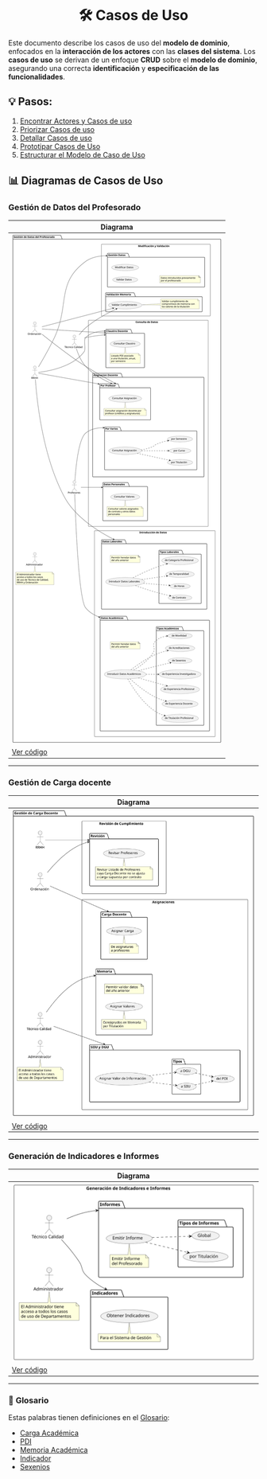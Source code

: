 <div align="center">

# 🛠️ Casos de Uso

</div>

Este documento describe los casos de uso del **modelo de dominio**, enfocados en la **interacción de los actores** con las **clases del sistema**. Los **casos de uso** se derivan de un enfoque **CRUD** sobre el **modelo de dominio**, asegurando una correcta **identificación** y **especificación de las funcionalidades**.

## 💡 Pasos:

1. [Encontrar Actores y Casos de uso](ActoresCasosDeUso.md)
2. [Priorizar Casos de uso](PriorizarCasosDeUso.md)
3. [Detallar Casos de uso](DetallarCasosDeUso.md)
4. [Prototipar Casos de Uso](PrototiparCasosDeUso.md)
5. [Estructurar el Modelo de Caso de Uso](EstructurarCasosDeUso.md)

## 📊 **Diagramas de Casos de Uso**

### Gestión de Datos del Profesorado

| **Diagrama**                                                                            |
|-----------------------------------------------------------------------------------------|
| ![Gestión de Datos del Profesorado](/images/modelosUML/CdU/DatosProfesorado.svg)        |
| [Ver código](/modelosUML/CdU/DatosProfesorado.puml)                                     |

---

### Gestión de Carga docente

| **Diagrama**                                                                            |
|-----------------------------------------------------------------------------------------|
| ![Gestión de Carga Docente](/images/modelosUML/CdU/CargaDocente.svg)                    |
| [Ver código](/modelosUML/CdU/CargaDocente.puml)                                         |

---

### Generación de Indicadores e Informes

| **Diagrama**                                                                            |
|-----------------------------------------------------------------------------------------|
| ![Generación de Indicadores e Informes](/images/modelosUML/CdU/IndicadoresInformes.svg) |
| [Ver código](/modelosUML/CdU/IndicadoresInformes.puml)                                  |

---

### 📖 **Glosario**

Estas palabras tienen definiciones en el [Glosario](/documentos/glosario.md):

- [Carga Académica](/documentos/glosario.md#-carga-académica)
- [PDI](/documentos/glosario.md#-pdi-personal-docente-e-investigador)
- [Memoria Académica](/documentos/glosario.md#-memoria-académica)
- [Indicador](/documentos/glosario.md#-indicador)
- [Sexenios](/documentos/glosario.md#-sexenio)